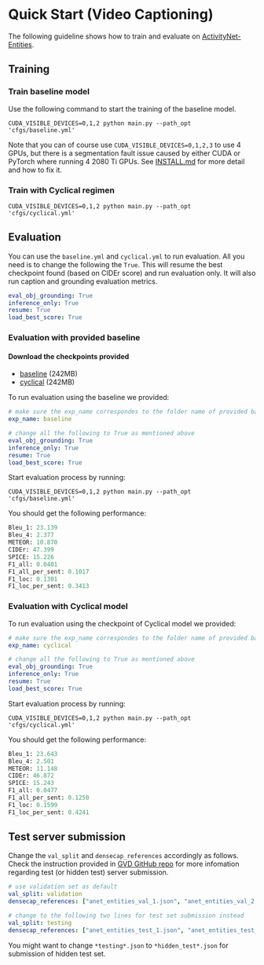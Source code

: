 # Quick Start (Video Captioning)

The following guideline shows how to train and evaluate on [ActivityNet-Entities](https://github.com/facebookresearch/ActivityNet-Entities).

## Training

### Train baseline model

Use the following command to start the training of the baseline model.

```shell
CUDA_VISIBLE_DEVICES=0,1,2 python main.py --path_opt 'cfgs/baseline.yml'
```
Note that you can of course use `CUDA_VISIBLE_DEVICES=0,1,2,3` to use 4 GPUs, but there is a segmentation fault issue caused by either CUDA or PyTorch where running 4 2080 Ti GPUs.
See [INSTALL.md](INSTALL.md) for more detail and how to fix it.

### Train with Cyclical regimen

```shell
CUDA_VISIBLE_DEVICES=0,1,2 python main.py --path_opt 'cfgs/cyclical.yml'
```

## Evaluation

You can use the `baseline.yml` and `cyclical.yml` to run evaluation.
All you need is to change the following the `True`.
This will resume the best checkpoint found (based on CIDEr score) and run evaluation only.
It will also run caption and grounding evaluation metrics.

```yaml
eval_obj_grounding: True
inference_only: True
resume: True
load_best_score: True
```

### Evaluation with provided baseline

#### Download the checkpoints provided

- [baseline](https://www.dropbox.com/s/lqk6oyx8tnktoqt/baseline.zip?dl=1) (242MB)
- [cyclical](https://www.dropbox.com/s/y4d46wot95gxeql/cyclical.zip?dl=1) (242MB)

To run evaluation using the baseline we provided:

```yaml
# make sure the exp_name correspondes to the folder name of provided baseline
exp_name: baseline

# change all the following to True as mentioned above
eval_obj_grounding: True
inference_only: True
resume: True
load_best_score: True
```

Start evaluation process by running:

```shell
CUDA_VISIBLE_DEVICES=0,1,2 python main.py --path_opt 'cfgs/baseline.yml'
```

You should get the following performance:

```python
Bleu_1: 23.139
Bleu_4: 2.377
METEOR: 10.870
CIDEr: 47.399
SPICE: 15.226
F1_all: 0.0401
F1_all_per_sent: 0.1017
F1_loc: 0.1301
F1_loc_per_sent: 0.3413
```

### Evaluation with Cyclical model

To run evaluation using the checkpoint of Cyclical model we provided:

```yaml
# make sure the exp_name correspondes to the folder name of provided baseline
exp_name: cyclical

# change all the following to True as mentioned above
eval_obj_grounding: True
inference_only: True
resume: True
load_best_score: True
```

Start evaluation process by running:

```shell
CUDA_VISIBLE_DEVICES=0,1,2 python main.py --path_opt 'cfgs/cyclical.yml'
```

You should get the following performance:

```python
Bleu_1: 23.643
Bleu_4: 2.501
METEOR: 11.148
CIDEr: 46.872
SPICE: 15.243
F1_all: 0.0477
F1_all_per_sent: 0.1250
F1_loc: 0.1599
F1_loc_per_sent: 0.4241
```

## Test server submission

Change the `val_split` and `densecap_references` accordingly as follows. 
Check the instruction provided in [GVD GitHub repo](https://github.com/facebookresearch/grounded-video-description#inference-and-testing) for more infomation regarding test (or hidden test) server submission.

```yml
# use validation set as default
val_split: validation
densecap_references: ["anet_entities_val_1.json", "anet_entities_val_2.json"]

# change to the following two lines for test set submission instead
val_split: testing
densecap_references: ["anet_entities_test_1.json", "anet_entities_test_2.json"]
```

You might want to change `*testing*.json` to `*hidden_test*.json` for submission of hidden test set.
